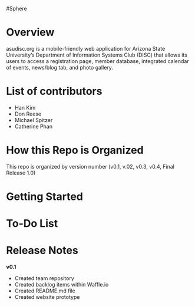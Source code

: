 #Sphere

# Overview
asudisc.org is a mobile-friendly web application for Arizona State University’s Department of Information Systems Club (DISC) that allows its users to access a registration page, member database, integrated calendar of events, news/blog tab, and photo gallery.  

# List of contributors
 * Han Kim
 * Don Reese
 * Michael Spitzer
 * Catherine Phan

# How this Repo is Organized
This repo is organized by version number (v0.1, v.02, v0.3, v0.4, Final Release 1.0) 

# Getting Started

# To-Do List

# Release Notes
**v0.1**
 * Created team repository
 * Created backlog items within Waffle.io
 * Created README.md file
 * Created website prototype 




